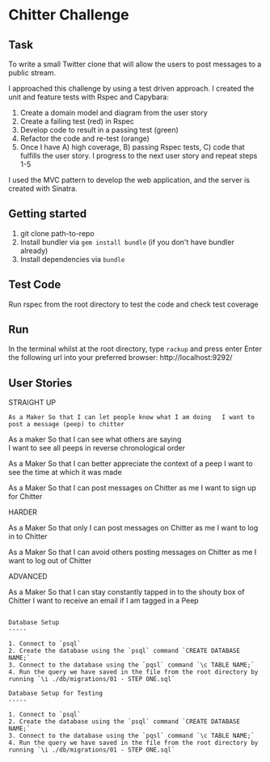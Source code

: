 Chitter Challenge
=================


Task
-------

To write a small Twitter clone that will allow the users to post messages to a public stream.

I approached this challenge by using a test driven approach. I created the unit and feature tests with Rspec and Capybara:

1) Create a domain model and diagram from the user story
2) Create a failing test (red) in Rspec
3) Develop code to result in a passing test (green)
4) Refactor the code and re-test (orange)
5) Once I have A) high coverage, B) passing Rspec tests, C) code that fulfills the user story. I progress to the next user story and repeat steps 1-5

I used the MVC pattern to develop the web application, and the server is created with Sinatra.

## Getting started


1) git clone path-to-repo
2) Install bundler via `gem install bundle` (if you don't have bundler already)
3) Install dependencies via `bundle`

## Test Code

Run rspec from the root directory to test the code and check test coverage

## Run

In the terminal whilst at the root directory, type `rackup` and press enter
Enter the following url into your preferred browser: http://localhost:9292/

User Stories
-----


STRAIGHT UP

`As a Maker
So that I can let people know what I am doing  
I want to post a message (peep) to chitter`



As a maker
So that I can see what others are saying  
I want to see all peeps in reverse chronological order

As a Maker
So that I can better appreciate the context of a peep
I want to see the time at which it was made

As a Maker
So that I can post messages on Chitter as me
I want to sign up for Chitter

HARDER

As a Maker
So that only I can post messages on Chitter as me
I want to log in to Chitter

As a Maker
So that I can avoid others posting messages on Chitter as me
I want to log out of Chitter

ADVANCED

As a Maker
So that I can stay constantly tapped in to the shouty box of Chitter
I want to receive an email if I am tagged in a Peep
```

Database Setup
-----

1. Connect to `psql`
2. Create the database using the `psql` command `CREATE DATABASE NAME;`
3. Connect to the database using the `pqsl` command `\c TABLE NAME;`
4. Run the query we have saved in the file from the root directory by running `\i ./db/migrations/01 - STEP ONE.sql`

Database Setup for Testing
-----

1. Connect to `psql`
2. Create the database using the `psql` command `CREATE DATABASE NAME;`
3. Connect to the database using the `pqsl` command `\c TABLE NAME;`
4. Run the query we have saved in the file from the root directory by running `\i ./db/migrations/01 - STEP ONE.sql`
